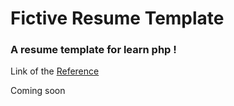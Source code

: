 # Fictive Resume Template 
### A resume template for learn php !

Link of the [Reference](https://cdn.discordapp.com/attachments/960798624407765012/975657410293276682/resume_150.jpg)





Coming soon <br>
